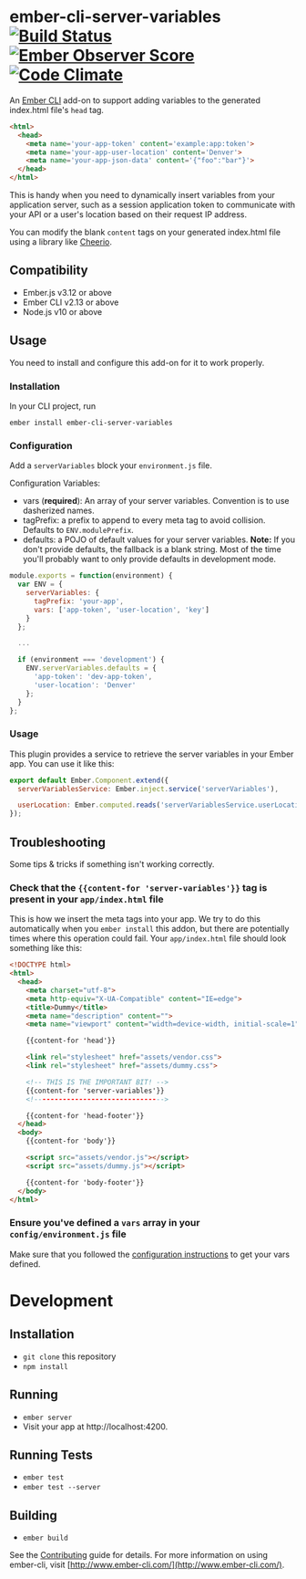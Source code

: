 # ember-cli-server-variables [![Build Status](https://travis-ci.org/blimmer/ember-cli-server-variables.svg?branch=master)](https://travis-ci.org/blimmer/ember-cli-server-variables) [![Ember Observer Score](http://emberobserver.com/badges/ember-cli-server-variables.svg)](http://emberobserver.com/addons/ember-cli-server-variables) [![Code Climate](https://codeclimate.com/github/blimmer/ember-cli-server-variables/badges/gpa.svg)](https://codeclimate.com/github/blimmer/ember-cli-server-variables)

An [Ember CLI](http://www.ember-cli.com/) add-on to support adding variables
to the generated index.html file's `head` tag.

```html
<html>
  <head>
    <meta name='your-app-token' content='example:app:token'>
    <meta name='your-app-user-location' content='Denver'>
    <meta name='your-app-json-data' content='{"foo":"bar"}'>
  </head>
</html>
```

This is handy when you need to dynamically insert variables from your application
server, such as a session application token to communicate with your API or a user's
location based on their request IP address.

You can modify the blank `content` tags on your generated index.html file using
a library like [Cheerio](https://github.com/cheeriojs/cheerio).

## Compatibility

* Ember.js v3.12 or above
* Ember CLI v2.13 or above
* Node.js v10 or above

## Usage
You need to install and configure this add-on for it to work properly.

### Installation
In your CLI project, run
```
ember install ember-cli-server-variables
```

### Configuration
Add a `serverVariables` block your `environment.js` file.

Configuration Variables:

  * vars (**required**): An array of your server variables. Convention is to use dasherized names.
  * tagPrefix: a prefix to append to every meta tag to avoid collision. Defaults to `ENV.modulePrefix`.
  * defaults: a POJO of default values for your server variables. **Note:** If
  you don't provide defaults, the fallback is a blank string. Most of the time
  you'll probably want to only provide defaults in development mode.

```javascript
module.exports = function(environment) {
  var ENV = {
    serverVariables: {
      tagPrefix: 'your-app',
      vars: ['app-token', 'user-location', 'key']
    }
  };

  ...

  if (environment === 'development') {
    ENV.serverVariables.defaults = {
      'app-token': 'dev-app-token',
      'user-location': 'Denver'
    };
  }
};
```

### Usage
This plugin provides a service to retrieve the server variables in your
Ember app. You can use it like this:

```javascript
export default Ember.Component.extend({
  serverVariablesService: Ember.inject.service('serverVariables'),

  userLocation: Ember.computed.reads('serverVariablesService.userLocation')
});
```

## Troubleshooting
Some tips & tricks if something isn't working correctly.

### Check that the `{{content-for 'server-variables'}}` tag is present in your `app/index.html` file

This is how we insert the meta tags into your app. We try to do this automatically
when you `ember install` this addon, but there are potentially times where this
operation could fail. Your `app/index.html` file should look something like this:

```html
<!DOCTYPE html>
<html>
  <head>
    <meta charset="utf-8">
    <meta http-equiv="X-UA-Compatible" content="IE=edge">
    <title>Dummy</title>
    <meta name="description" content="">
    <meta name="viewport" content="width=device-width, initial-scale=1">

    {{content-for 'head'}}

    <link rel="stylesheet" href="assets/vendor.css">
    <link rel="stylesheet" href="assets/dummy.css">

    <!-- THIS IS THE IMPORTANT BIT! -->
    {{content-for 'server-variables'}}
    <!-------------------------------->

    {{content-for 'head-footer'}}
  </head>
  <body>
    {{content-for 'body'}}

    <script src="assets/vendor.js"></script>
    <script src="assets/dummy.js"></script>

    {{content-for 'body-footer'}}
  </body>
</html>
```

### Ensure you've defined a `vars` array in your `config/environment.js` file
Make sure that you followed the [configuration instructions](#configuration)
to get your vars defined.

# Development
## Installation

* `git clone` this repository
* `npm install`

## Running

* `ember server`
* Visit your app at http://localhost:4200.

## Running Tests

* `ember test`
* `ember test --server`

## Building

* `ember build`

See the [Contributing](CONTRIBUTING.md) guide for details.
For more information on using ember-cli, visit [http://www.ember-cli.com/](http://www.ember-cli.com/).
